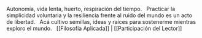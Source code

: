 Autonomía, vida lenta, huerto, respiración del tiempo.  
Practicar la simplicidad voluntaria y la resiliencia frente al ruido del mundo es un acto de libertad.  
Acá cultivo semillas, ideas y raíces para sostenerme mientras exploro el mundo.  
[[Filosofía Aplicada]] | [[Participación del Lector]]